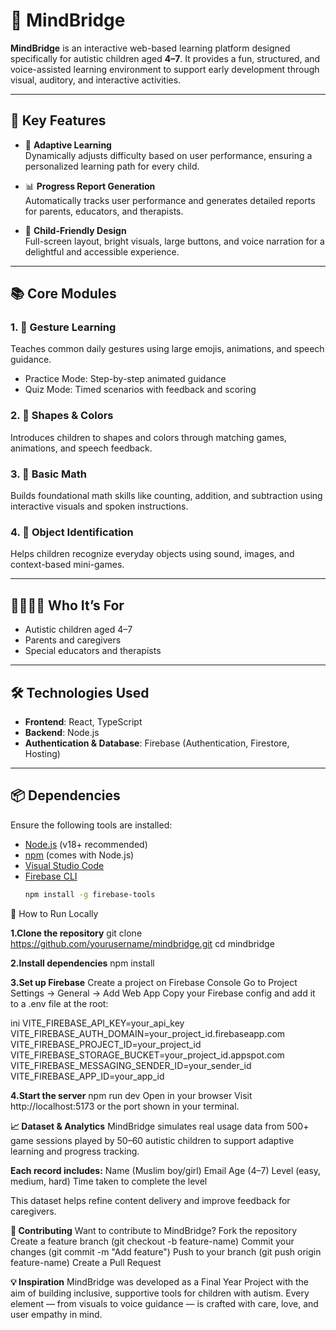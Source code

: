 # 🧠 MindBridge

**MindBridge** is an interactive web-based learning platform designed specifically for autistic children aged **4–7**. It provides a fun, structured, and voice-assisted learning environment to support early development through visual, auditory, and interactive activities.

---

## 🌟 Key Features

- 🎯 **Adaptive Learning**  
  Dynamically adjusts difficulty based on user performance, ensuring a personalized learning path for every child.

- 📊 **Progress Report Generation**  
  Automatically tracks user performance and generates detailed reports for parents, educators, and therapists.

- 🎨 **Child-Friendly Design**  
  Full-screen layout, bright visuals, large buttons, and voice narration for a delightful and accessible experience.

---

## 📚 Core Modules

### 1. 👋 Gesture Learning  
Teaches common daily gestures using large emojis, animations, and speech guidance.

- Practice Mode: Step-by-step animated guidance  
- Quiz Mode: Timed scenarios with feedback and scoring

### 2. 🔺 Shapes & Colors  
Introduces children to shapes and colors through matching games, animations, and speech feedback.

### 3. 🔢 Basic Math  
Builds foundational math skills like counting, addition, and subtraction using interactive visuals and spoken instructions.

### 4. 🧠 Object Identification  
Helps children recognize everyday objects using sound, images, and context-based mini-games.

---

## 👨‍👩‍👧‍👦 Who It’s For

- Autistic children aged 4–7  
- Parents and caregivers  
- Special educators and therapists  

---

## 🛠️ Technologies Used

- **Frontend**: React, TypeScript  
- **Backend**: Node.js  
- **Authentication & Database**: Firebase (Authentication, Firestore, Hosting)  

---

## 📦 Dependencies

Ensure the following tools are installed:

- [Node.js](https://nodejs.org/) (v18+ recommended)  
- [npm](https://www.npmjs.com/) (comes with Node.js)  
- [Visual Studio Code](https://code.visualstudio.com/)  
- [Firebase CLI](https://firebase.google.com/docs/cli)  
  ```bash
  npm install -g firebase-tools
🚀 How to Run Locally

**1.Clone the repository**
git clone https://github.com/yourusername/mindbridge.git
cd mindbridge

**2.Install dependencies**
npm install

**3.Set up Firebase**
Create a project on Firebase Console
Go to Project Settings → General → Add Web App
Copy your Firebase config and add it to a .env file at the root:

ini
VITE_FIREBASE_API_KEY=your_api_key
VITE_FIREBASE_AUTH_DOMAIN=your_project_id.firebaseapp.com
VITE_FIREBASE_PROJECT_ID=your_project_id
VITE_FIREBASE_STORAGE_BUCKET=your_project_id.appspot.com
VITE_FIREBASE_MESSAGING_SENDER_ID=your_sender_id
VITE_FIREBASE_APP_ID=your_app_id

**4.Start the server**
npm run dev
Open in your browser
Visit http://localhost:5173 or the port shown in your terminal.

**📈 Dataset & Analytics**
MindBridge simulates real usage data from 500+ game sessions played by 50–60 autistic children to support adaptive learning and progress tracking.

**Each record includes:**
Name (Muslim boy/girl)
Email
Age (4–7)
Level (easy, medium, hard)
Time taken to complete the level

This dataset helps refine content delivery and improve feedback for caregivers.

**🤝 Contributing**
Want to contribute to MindBridge?
Fork the repository
Create a feature branch (git checkout -b feature-name)
Commit your changes (git commit -m "Add feature")
Push to your branch (git push origin feature-name)
Create a Pull Request

**💡 Inspiration**
MindBridge was developed as a Final Year Project with the aim of building inclusive, supportive tools for children with autism. Every element — from visuals to voice guidance — is crafted with care, love, and user empathy in mind.
